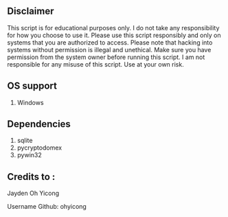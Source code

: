 ## Disclaimer

This script is for educational purposes only. I do not take any responsibility for how you choose to use it. Please use this script responsibly and only on systems that you are authorized to access.
Please note that hacking into systems without permission is illegal and unethical. Make sure you have permission from the system owner before running this script.
I am not responsible for any misuse of this script. Use at your own risk.

## OS support
1. Windows

## Dependencies
1. sqlite
2. pycryptodomex
3. pywin32

## Credits to :
Jayden Oh Yicong 

Username Github: ohyicong 
